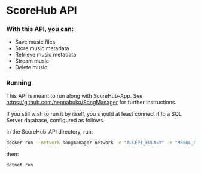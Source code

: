 # ScoreHub API

### With this API, you can:
- Save music files
- Store music metadata
- Retrieve music metadata
- Stream music
- Delete music

### Running
This API is meant to run along with ScoreHub-App. See https://github.com/neonabuko/SongManager for further instructions.

If you still wish to run it by itself, you should at least connect it to a SQL Server database, configured as follows.

In the ScoreHub-API directory, run:

```bash
docker run --network songmanager-network -e "ACCEPT_EULA=Y" -e "MSSQL_SA_PASSWORD=Password@123" -p 5432:5432 -v ./songs:/var/opt/mssql/songs -v mssql_server:/var/opt/mssql -d --rm --name songmanager-database_c mcr.microsoft.com/mssql/server:latest
```

then:

```bash
dotnet run
```